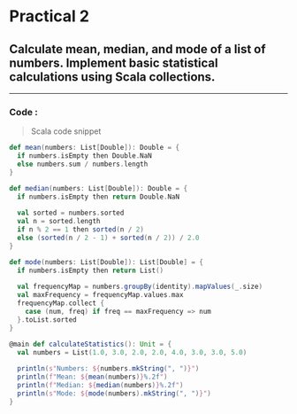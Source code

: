 # Practical 2
## Calculate mean, median, and mode of a list of numbers. Implement basic statistical calculations using Scala collections.
---
### Code :
> Scala code snippet
```scala
def mean(numbers: List[Double]): Double = {
  if numbers.isEmpty then Double.NaN
  else numbers.sum / numbers.length
}

def median(numbers: List[Double]): Double = {
  if numbers.isEmpty then return Double.NaN
  
  val sorted = numbers.sorted
  val n = sorted.length
  if n % 2 == 1 then sorted(n / 2)
  else (sorted(n / 2 - 1) + sorted(n / 2)) / 2.0
}

def mode(numbers: List[Double]): List[Double] = {
  if numbers.isEmpty then return List()
  
  val frequencyMap = numbers.groupBy(identity).mapValues(_.size)
  val maxFrequency = frequencyMap.values.max
  frequencyMap.collect {
    case (num, freq) if freq == maxFrequency => num
  }.toList.sorted
}

@main def calculateStatistics(): Unit = {
  val numbers = List(1.0, 3.0, 2.0, 2.0, 4.0, 3.0, 3.0, 5.0)
  
  println(s"Numbers: ${numbers.mkString(", ")}")
  println(f"Mean: ${mean(numbers)}%.2f")
  println(f"Median: ${median(numbers)}%.2f")
  println(s"Mode: ${mode(numbers).mkString(", ")}")
}
```

